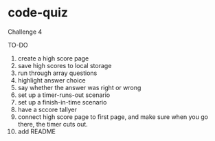 # code-quiz
Challenge 4




TO-DO
1. create a high score page
2. save high scores to local storage
3. run through array questions
4. highlight answer choice
5. say whether the answer was right or wrong
6. set up a timer-runs-out scenario
7. set up a finish-in-time scenario
8. have a sccore tallyer
9. connect high score page to first page, and make sure when you go there, the timer cuts out.
10. add README

